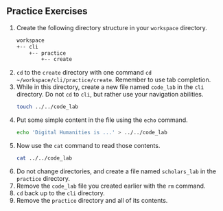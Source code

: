 ## Practice Exercises 

1. Create the following directory structure in your `workspace` directory.
    ```sh
    workspace
    +-- cli
        +-- practice
            +-- create
    ```
1. `cd` to the `create` directory with one command `cd ~/workspace/cli/practice/create`. Remember to use tab completion.
1. While in this directory, create a new file named `code_lab` in the `cli` directory. Do not `cd` to `cli`, but rather use your navigation abilities. 
    ```sh
    touch ../../code_lab
    ```
1. Put some simple content in the file using the `echo` command.
    ```sh
    echo 'Digital Humanities is ...' > ../../code_lab
    ```
1. Now use the `cat` command to read those contents.
    ```sh
    cat ../../code_lab
    ```
1. Do not change directories, and create a file named `scholars_lab` in the `practice` directory.
1. Remove the `code_lab` file you created earlier with the `rm` command.
1. `cd` back up to the `cli` directory.
1. Remove the `practice` directory and all of its contents.
